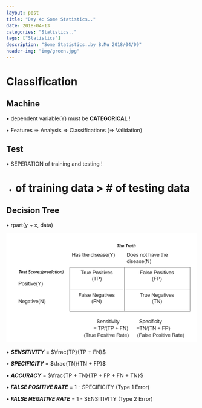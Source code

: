 ```yaml
---
layout: post
title: "Day 4: Some Statistics.."
date: 2018-04-13
categories: "Statistics.."
tags: ["Statistics"]
description: "Some Statistics..by B.Mu 2018/04/09"
header-img: "img/green.jpg"
---
```

# Classification

## Machine
$\bullet$ dependent variable(Y) must be **CATEGORICAL** !

$\bullet$ Features => Analysis => Classifications (=> Validation)

## Test

$\bullet$ SEPERATION of training and testing ! 
- # of training data > # of testing data

## Decision Tree

$\bullet$ rpart(y ~ x, data)

![avatar](/img/confusion_matrix.png)

$\bullet$ ***SENSITIVITY*** = $\frac{TP}{TP + FN}$

$\bullet$ ***SPECIFICITY*** = $\frac{TN}{TN + FP}$

$\bullet$ ***ACCURACY*** = $\frac{TP + TN}{TP + FP + FN + TN}$

$\bullet$ ***FALSE POSITIVE RATE*** = 1 - SPECIFICITY (Type 1 Error)

$\bullet$ ***FALSE NEGATIVE RATE*** = 1 - SENSITIVITY (Type 2 Error)


